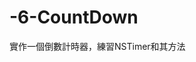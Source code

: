 # -6-CountDown
實作一個倒數計時器，練習NSTimer和其方法

<img src="https://s13.aconvert.com/convert/p3r68-cdx67/37py4-e7358.gif" alt="">
